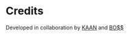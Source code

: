 # Credits
Developed in collaboration by [KAAN](https://youtube.com/@KAANvg?si=ygdbqbT-whYhZeKg) and [BO$$](https://www.youtube.com/@boss-on-venge/featured)
